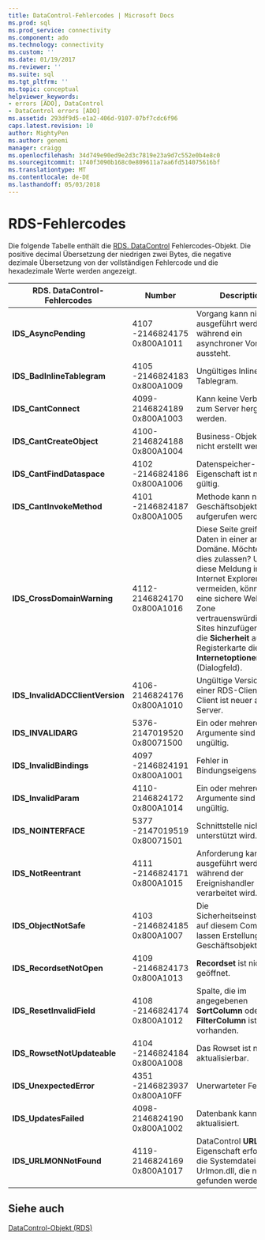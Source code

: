 ```yaml
---
title: DataControl-Fehlercodes | Microsoft Docs
ms.prod: sql
ms.prod_service: connectivity
ms.component: ado
ms.technology: connectivity
ms.custom: ''
ms.date: 01/19/2017
ms.reviewer: ''
ms.suite: sql
ms.tgt_pltfrm: ''
ms.topic: conceptual
helpviewer_keywords:
- errors [ADO], DataControl
- DataControl errors [ADO]
ms.assetid: 293df9d5-e1a2-406d-9107-07bf7cdc6f96
caps.latest.revision: 10
author: MightyPen
ms.author: genemi
manager: craigg
ms.openlocfilehash: 34d749e90ed9e2d3c7819e23a9d7c552e0b4e8c0
ms.sourcegitcommit: 1740f3090b168c0e809611a7aa6fd514075616bf
ms.translationtype: MT
ms.contentlocale: de-DE
ms.lasthandoff: 05/03/2018
---
```

# <a name="datacontrol-object-error-codes"></a>RDS-Fehlercodes
Die folgende Tabelle enthält die [RDS. DataControl](../../../ado/reference/rds-api/datacontrol-object-rds.md) Fehlercodes-Objekt. Die positive decimal Übersetzung der niedrigen zwei Bytes, die negative dezimale Übersetzung von der vollständigen Fehlercode und die hexadezimale Werte werden angezeigt.

|RDS. DataControl-Fehlercodes|Number|Description|
|---------------------------------|------------|-----------------|
|**IDS_AsyncPending**|4107 -2146824175 0x800A1011|Vorgang kann nicht ausgeführt werden, während ein asynchroner Vorgang aussteht.|
|**IDS_BadInlineTablegram**|4105 -2146824183 0x800A1009|Ungültiges Inline Tablegram.|
|**IDS_CantConnect**|4099-2146824189 0x800A1003|Kann keine Verbindung zum Server hergestellt werden.|
|**IDS_CantCreateObject**|4100-2146824188 0x800A1004|Business-Objekt kann nicht erstellt werden.|
|**IDS_CantFindDataspace**|4102 -2146824186 0x800A1006|Datenspeicher-Eigenschaft ist nicht gültig.|
|**IDS_CantInvokeMethod**|4101 -2146824187 0x800A1005|Methode kann nicht für Geschäftsobjekt aufgerufen werden.|
|**IDS_CrossDomainWarning**|4112-2146824170 0x800A1016|Diese Seite greift auf Daten in einer anderen Domäne. Möchten Sie dies zulassen? Um diese Meldung in Internet Explorer zu vermeiden, können Sie eine sichere Website zu Zone vertrauenswürdiger Sites hinzufügen, auf die **Sicherheit** auf der Registerkarte die **Internetoptionen** (Dialogfeld).|
|**IDS_InvalidADCClientVersion**|4106-2146824176 0x800A1010|Ungültige Version in einer RDS-Client – Client ist neuer als die Server.|
|**IDS_INVALIDARG**|5376-2147019520 0x80071500|Ein oder mehrere Argumente sind ungültig.|
|**IDS_InvalidBindings**|4097 -2146824191 0x800A1001|Fehler in Bindungseigenschaft.|
|**IDS_InvalidParam**|4110-2146824172 0x800A1014|Ein oder mehrere Argumente sind ungültig.|
|**IDS_NOINTERFACE**|5377 -2147019519 0x80071501|Schnittstelle nicht unterstützt wird.|
|**IDS_NotReentrant**|4111 -2146824171 0x800A1015|Anforderung kann nicht ausgeführt werden, während der Ereignishandler noch verarbeitet wird.|
|**IDS_ObjectNotSafe**|4103 -2146824185 0x800A1007|Die Sicherheitseinstellungen auf diesem Computer lassen Erstellung Geschäftsobjekts sein.|
|**IDS_RecordsetNotOpen**|4109 -2146824173 0x800A1013|**Recordset** ist nicht geöffnet.|
|**IDS_ResetInvalidField**|4108 -2146824174 0x800A1012|Spalte, die im angegebenen **SortColumn** oder **FilterColumn** ist nicht vorhanden.|
|**IDS_RowsetNotUpdateable**|4104 -2146824184 0x800A1008|Das Rowset ist nicht aktualisierbar.|
|**IDS_UnexpectedError**|4351 -2146823937 0x800A10FF|Unerwarteter Fehler.|
|**IDS_UpdatesFailed**|4098-2146824190 0x800A1002|Datenbank kann nicht aktualisiert.|
|**IDS_URLMONNotFound**|4119-2146824169 0x800A1017|DataControl **URL** Eigenschaft erfordert die Systemdatei Urlmon.dll, die nicht gefunden werden kann.|

## <a name="see-also"></a>Siehe auch
 [DataControl-Objekt (RDS)](../../../ado/reference/rds-api/datacontrol-object-rds.md)

